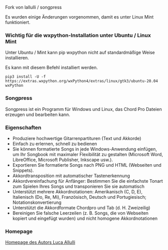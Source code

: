 Fork von lallulli / songpress

Es wurden einige Änderungen vorgenommen, damit es unter Linux Mint funktioniert.

### Wichtig für die wxpython-Installation unter Ubuntu / Linux Mint

Unter Ubuntu / Mint kann pip wxpython nicht auf standardmäßige Weise installieren.

Es kann mit diesem Befehl installiert werden.

```pip3 install -U -f https://extras.wxpython.org/wxPython4/extras/linux/gtk3/ubuntu-20.04 wxPython```

### Songpress

Songpress ist ein Programm für Windows und Linux, das Chord Pro Dateien erzeugen und bearbeiten kann.

### Eigenschaften

- Produziere hochwertige Gitarrenpartituren (Text und Akkorde)
- Einfach zu erlernen, schnell zu bedienen
- Sie können formatierte Songs in jede Windows-Anwendung einfügen, um Ihr Songbook mit maximaler Flexibilität zu gestalten (Microsoft Word, LibreOffice, Microsoft Publisher, Inkscape usw.).
- Exportieren Sie formatierte Songs nach PNG und HTML (Webseiten und Snippets).
- Akkordtransposition mit automatischer Tastenerkennung
- Akkordvereinfachung für Anfänger: Bestimmen Sie die einfachste Tonart zum Spielen Ihres Songs und transponieren Sie sie automatisch
- Unterstützt mehrere Akkordnotationen: Amerikanisch (C, D, E), Italienisch (Do, Re, Mi), Französisch, Deutsch und Portugiesisch; Notationskonvertierung
- Unterstützt die Akkordformate Chordpro und Tab (d. H. Zweizeilig)
- Bereinigen Sie falsche Leerzeilen (z. B. Songs, die von Webseiten kopiert und eingefügt wurden) und nicht homogene Akkordnotationen

### Homepage

[Homepage des Autors Luca Allulli ](http://www.skeed.it/songpress)
